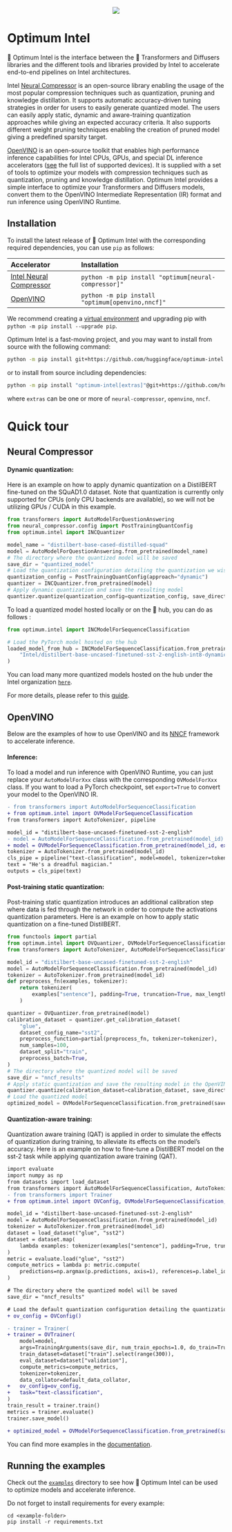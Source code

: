 <p align="center">
    <img src="readme_logo.png" />
</p>

# Optimum Intel

🤗 Optimum Intel is the interface between the 🤗 Transformers and Diffusers libraries and the different tools and libraries provided by Intel to accelerate end-to-end pipelines on Intel architectures.

Intel [Neural Compressor](https://www.intel.com/content/www/us/en/developer/tools/oneapi/neural-compressor.html) is an open-source library enabling the usage of the most popular compression techniques such as quantization, pruning and knowledge distillation. It supports automatic accuracy-driven tuning strategies in order for users to easily generate quantized model. The users can easily apply static, dynamic and aware-training quantization approaches while giving an expected accuracy criteria. It also supports different weight pruning techniques enabling the creation of pruned model giving a predefined sparsity target.

[OpenVINO](https://docs.openvino.ai/latest/index.html) is an open-source toolkit that enables high performance inference capabilities for Intel CPUs, GPUs, and special DL inference accelerators ([see](https://docs.openvino.ai/latest/openvino_docs_OV_UG_supported_plugins_Supported_Devices.html) the full list of supported devices). It is supplied with a set of tools to optimize your models with compression techniques such as quantization, pruning and knowledge distillation. Optimum Intel provides a simple interface to optimize your Transformers and Diffusers models, convert them to the OpenVINO Intermediate Representation (IR) format and run inference using OpenVINO Runtime.


## Installation

To install the latest release of 🤗 Optimum Intel with the corresponding required dependencies, you can use `pip` as follows:

| Accelerator                                                                                                      | Installation                                                         |
|:-----------------------------------------------------------------------------------------------------------------|:---------------------------------------------------------------------|
| [Intel Neural Compressor](https://www.intel.com/content/www/us/en/developer/tools/oneapi/neural-compressor.html) | `python -m pip install "optimum[neural-compressor]"`                 |
| [OpenVINO](https://docs.openvino.ai/latest/index.html)                                                           | `python -m pip install "optimum[openvino,nncf]"`                     |

We recommend creating a [virtual environment](https://packaging.python.org/en/latest/guides/installing-using-pip-and-virtual-environments/#creating-a-virtual-environment) and upgrading
pip with `python -m pip install --upgrade pip`.

Optimum Intel is a fast-moving project, and you may want to install from source with the following command:

```bash
python -m pip install git+https://github.com/huggingface/optimum-intel.git
```

or to install from source including dependencies:

```bash
python -m pip install "optimum-intel[extras]"@git+https://github.com/huggingface/optimum-intel.git
```

where `extras` can be one or more of `neural-compressor`, `openvino`, `nncf`.

# Quick tour

## Neural Compressor

#### Dynamic quantization:

Here is an example on how to apply dynamic quantization on a DistilBERT fine-tuned on the SQuAD1.0 dataset.
Note that quantization is currently only supported for CPUs (only CPU backends are available), so we will not be utilizing GPUs / CUDA in this example.

```python
from transformers import AutoModelForQuestionAnswering
from neural_compressor.config import PostTrainingQuantConfig
from optimum.intel import INCQuantizer

model_name = "distilbert-base-cased-distilled-squad"
model = AutoModelForQuestionAnswering.from_pretrained(model_name)
# The directory where the quantized model will be saved
save_dir = "quantized_model"
# Load the quantization configuration detailing the quantization we wish to apply
quantization_config = PostTrainingQuantConfig(approach="dynamic")
quantizer = INCQuantizer.from_pretrained(model)
# Apply dynamic quantization and save the resulting model
quantizer.quantize(quantization_config=quantization_config, save_directory=save_dir)
```

To load a quantized model hosted locally or on the 🤗 hub, you can do as follows :
```python
from optimum.intel import INCModelForSequenceClassification

# Load the PyTorch model hosted on the hub
loaded_model_from_hub = INCModelForSequenceClassification.from_pretrained(
    "Intel/distilbert-base-uncased-finetuned-sst-2-english-int8-dynamic"
)
```

You can load many more quantized models hosted on the hub under the Intel organization [`here`](https://huggingface.co/Intel).


For more details, please refer to this [guide](https://huggingface.co/docs/optimum/main/en/intel/optimization_inc#apply-quantization-using-the-cli).


## OpenVINO

Below are the examples of how to use OpenVINO and its [NNCF](https://docs.openvino.ai/latest/tmo_introduction.html) framework to accelerate inference.

#### Inference:

To load a model and run inference with OpenVINO Runtime, you can just replace your `AutoModelForXxx` class with the corresponding `OVModelForXxx` class.
If you want to load a PyTorch checkpoint, set `export=True` to convert your model to the OpenVINO IR.

```diff
- from transformers import AutoModelForSequenceClassification
+ from optimum.intel import OVModelForSequenceClassification
from transformers import AutoTokenizer, pipeline

model_id = "distilbert-base-uncased-finetuned-sst-2-english"
- model = AutoModelForSequenceClassification.from_pretrained(model_id)
+ model = OVModelForSequenceClassification.from_pretrained(model_id, export=True)
tokenizer = AutoTokenizer.from_pretrained(model_id)
cls_pipe = pipeline("text-classification", model=model, tokenizer=tokenizer)
text = "He's a dreadful magician."
outputs = cls_pipe(text)
```

#### Post-training static quantization:

Post-training static quantization introduces an additional calibration step where data is fed through the network in order to compute the activations quantization parameters. Here is an example on how to apply static quantization on a fine-tuned DistilBERT.

```python
from functools import partial
from optimum.intel import OVQuantizer, OVModelForSequenceClassification
from transformers import AutoTokenizer, AutoModelForSequenceClassification

model_id = "distilbert-base-uncased-finetuned-sst-2-english"
model = AutoModelForSequenceClassification.from_pretrained(model_id)    
tokenizer = AutoTokenizer.from_pretrained(model_id)
def preprocess_fn(examples, tokenizer):
    return tokenizer(
        examples["sentence"], padding=True, truncation=True, max_length=128
    )

quantizer = OVQuantizer.from_pretrained(model)
calibration_dataset = quantizer.get_calibration_dataset(
    "glue",
    dataset_config_name="sst2",
    preprocess_function=partial(preprocess_fn, tokenizer=tokenizer),
    num_samples=100,
    dataset_split="train",
    preprocess_batch=True,
)
# The directory where the quantized model will be saved
save_dir = "nncf_results"
# Apply static quantization and save the resulting model in the OpenVINO IR format
quantizer.quantize(calibration_dataset=calibration_dataset, save_directory=save_dir)
# Load the quantized model
optimized_model = OVModelForSequenceClassification.from_pretrained(save_dir)
```

#### Quantization-aware training:

Quantization aware training (QAT) is applied in order to simulate the effects of quantization during training, to alleviate its effects on the model’s accuracy. Here is an example on how to fine-tune a DistilBERT model on the sst-2 task while applying quantization aware training (QAT).

```diff
import evaluate
import numpy as np
from datasets import load_dataset
from transformers import AutoModelForSequenceClassification, AutoTokenizer, TrainingArguments, default_data_collator
- from transformers import Trainer
+ from optimum.intel import OVConfig, OVModelForSequenceClassification, OVTrainer

model_id = "distilbert-base-uncased-finetuned-sst-2-english"
model = AutoModelForSequenceClassification.from_pretrained(model_id)    
tokenizer = AutoTokenizer.from_pretrained(model_id)
dataset = load_dataset("glue", "sst2")
dataset = dataset.map(
    lambda examples: tokenizer(examples["sentence"], padding=True, truncation=True, max_length=128), batched=True
)
metric = evaluate.load("glue", "sst2")
compute_metrics = lambda p: metric.compute(
    predictions=np.argmax(p.predictions, axis=1), references=p.label_ids
)

# The directory where the quantized model will be saved
save_dir = "nncf_results"

# Load the default quantization configuration detailing the quantization we wish to apply
+ ov_config = OVConfig()

- trainer = Trainer(
+ trainer = OVTrainer(
    model=model,
    args=TrainingArguments(save_dir, num_train_epochs=1.0, do_train=True, do_eval=True),
    train_dataset=dataset["train"].select(range(300)),
    eval_dataset=dataset["validation"],
    compute_metrics=compute_metrics,
    tokenizer=tokenizer,
    data_collator=default_data_collator,
+   ov_config=ov_config,
+   task="text-classification",
)
train_result = trainer.train()
metrics = trainer.evaluate()
trainer.save_model()

+ optimized_model = OVModelForSequenceClassification.from_pretrained(save_dir)
```

You can find more examples in the [documentation](https://huggingface.co/docs/optimum/intel/index).


## Running the examples

Check out the [`examples`](https://github.com/huggingface/optimum-intel/tree/main/examples) directory to see how 🤗 Optimum Intel can be used to optimize models and accelerate inference.

Do not forget to install requirements for every example:

```
cd <example-folder>
pip install -r requirements.txt
```
